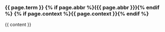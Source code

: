 ### {{ page.term }} {% if page.abbr %}({{ page.abbr }}){% endif %} {% if page.context %}{{ page.context }}{% endif %}
{{ content }}
